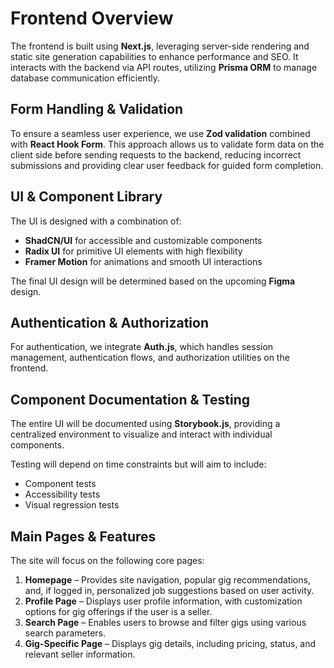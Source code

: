 # Frontend Overview

The frontend is built using **Next.js**, leveraging server-side rendering and static site generation capabilities to enhance performance and SEO. It interacts with the backend via API routes, utilizing **Prisma ORM** to manage database communication efficiently.

## Form Handling & Validation

To ensure a seamless user experience, we use **Zod validation** combined with **React Hook Form**. This approach allows us to validate form data on the client side before sending requests to the backend, reducing incorrect submissions and providing clear user feedback for guided form completion.

## UI & Component Library

The UI is designed with a combination of:

- **ShadCN/UI** for accessible and customizable components
- **Radix UI** for primitive UI elements with high flexibility
- **Framer Motion** for animations and smooth UI interactions

The final UI design will be determined based on the upcoming **Figma** design.

## Authentication & Authorization

For authentication, we integrate **Auth.js**, which handles session management, authentication flows, and authorization utilities on the frontend.

## Component Documentation & Testing

The entire UI will be documented using **Storybook.js**, providing a centralized environment to visualize and interact with individual components.

Testing will depend on time constraints but will aim to include:

- Component tests
- Accessibility tests
- Visual regression tests

## Main Pages & Features

The site will focus on the following core pages:

1. **Homepage** – Provides site navigation, popular gig recommendations, and, if logged in, personalized job suggestions based on user activity.
2. **Profile Page** – Displays user profile information, with customization options for gig offerings if the user is a seller.
3. **Search Page** – Enables users to browse and filter gigs using various search parameters.
4. **Gig-Specific Page** – Displays gig details, including pricing, status, and relevant seller information.
